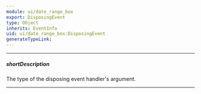 ```yaml
---
module: ui/date_range_box
export: DisposingEvent
type: Object
inherits: EventInfo
uid: ui/date_range_box:DisposingEvent
generateTypeLink: 
---
```

---
##### shortDescription
The type of the disposing event handler's argument.

---
<!-- Description goes here -->